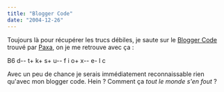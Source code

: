 ```yaml
---
title: "Blogger Code"
date: "2004-12-26"
---
```


Toujours là pour récupérer les trucs débiles, je saute sur le [Blogger Code](http://www.leatheregg.com/bloggercode/) trouvé par [Paxa](http://paxatagore.free.fr), on je me retrouve avec ça :

B6 d-- t+ k+ s+ u-- f i o+ x-- e- l c

Avec un peu de chance je serais immédiatement reconnaissable rien qu'avec mon blogger code. Hein ? Comment ça _tout le monde s'en fout_ ?
